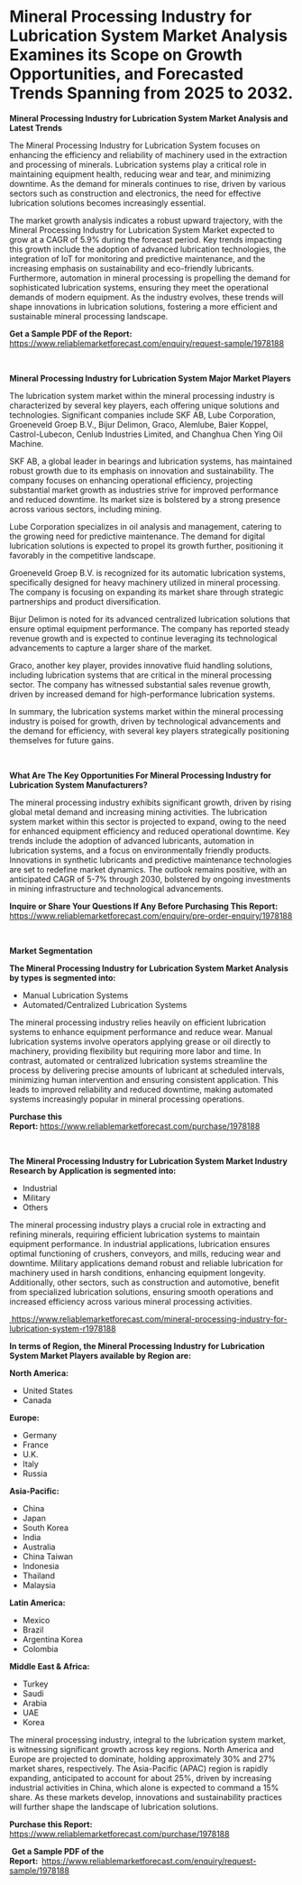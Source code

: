 <p><h1>Mineral Processing Industry for Lubrication System Market Analysis Examines its Scope on Growth Opportunities, and Forecasted Trends Spanning from 2025 to 2032.</h1></p><p><strong>Mineral Processing Industry for Lubrication System Market Analysis and Latest Trends</strong></p>
<p><p>The Mineral Processing Industry for Lubrication System focuses on enhancing the efficiency and reliability of machinery used in the extraction and processing of minerals. Lubrication systems play a critical role in maintaining equipment health, reducing wear and tear, and minimizing downtime. As the demand for minerals continues to rise, driven by various sectors such as construction and electronics, the need for effective lubrication solutions becomes increasingly essential.</p><p>The market growth analysis indicates a robust upward trajectory, with the Mineral Processing Industry for Lubrication System Market expected to grow at a CAGR of 5.9% during the forecast period. Key trends impacting this growth include the adoption of advanced lubrication technologies, the integration of IoT for monitoring and predictive maintenance, and the increasing emphasis on sustainability and eco-friendly lubricants. Furthermore, automation in mineral processing is propelling the demand for sophisticated lubrication systems, ensuring they meet the operational demands of modern equipment. As the industry evolves, these trends will shape innovations in lubrication solutions, fostering a more efficient and sustainable mineral processing landscape.</p></p>
<p><strong>Get a Sample PDF of the Report:&nbsp;</strong> <a href="https://www.reliablemarketforecast.com/enquiry/request-sample/1978188?utm_campaign=2792&utm_medium=2&utm_source=Github&utm_content=ia&utm_term=16042025&utm_id=mineral-processing-industry-for-lubrication-system">https://www.reliablemarketforecast.com/enquiry/request-sample/1978188</a></p>
<p>&nbsp;</p>
<p><strong>Mineral Processing Industry for Lubrication System Major Market Players</strong></p>
<p><p>The lubrication system market within the mineral processing industry is characterized by several key players, each offering unique solutions and technologies. Significant companies include SKF AB, Lube Corporation, Groeneveld Groep B.V., Bijur Delimon, Graco, Alemlube, Baier Koppel, Castrol-Lubecon, Cenlub Industries Limited, and Changhua Chen Ying Oil Machine.</p><p>SKF AB, a global leader in bearings and lubrication systems, has maintained robust growth due to its emphasis on innovation and sustainability. The company focuses on enhancing operational efficiency, projecting substantial market growth as industries strive for improved performance and reduced downtime. Its market size is bolstered by a strong presence across various sectors, including mining.</p><p>Lube Corporation specializes in oil analysis and management, catering to the growing need for predictive maintenance. The demand for digital lubrication solutions is expected to propel its growth further, positioning it favorably in the competitive landscape.</p><p>Groeneveld Groep B.V. is recognized for its automatic lubrication systems, specifically designed for heavy machinery utilized in mineral processing. The company is focusing on expanding its market share through strategic partnerships and product diversification.</p><p>Bijur Delimon is noted for its advanced centralized lubrication solutions that ensure optimal equipment performance. The company has reported steady revenue growth and is expected to continue leveraging its technological advancements to capture a larger share of the market.</p><p>Graco, another key player, provides innovative fluid handling solutions, including lubrication systems that are critical in the mineral processing sector. The company has witnessed substantial sales revenue growth, driven by increased demand for high-performance lubrication systems.</p><p>In summary, the lubrication systems market within the mineral processing industry is poised for growth, driven by technological advancements and the demand for efficiency, with several key players strategically positioning themselves for future gains.</p></p>
<p>&nbsp;</p>
<p><strong>What Are The Key Opportunities For Mineral Processing Industry for Lubrication System Manufacturers?</strong></p>
<p><p>The mineral processing industry exhibits significant growth, driven by rising global metal demand and increasing mining activities. The lubrication system market within this sector is projected to expand, owing to the need for enhanced equipment efficiency and reduced operational downtime. Key trends include the adoption of advanced lubricants, automation in lubrication systems, and a focus on environmentally friendly products. Innovations in synthetic lubricants and predictive maintenance technologies are set to redefine market dynamics. The outlook remains positive, with an anticipated CAGR of 5-7% through 2030, bolstered by ongoing investments in mining infrastructure and technological advancements.</p></p>
<p><strong>Inquire or Share Your Questions If Any Before Purchasing This Report:</strong> <a href="https://www.reliablemarketforecast.com/enquiry/pre-order-enquiry/1978188?utm_campaign=2792&utm_medium=2&utm_source=Github&utm_content=ia&utm_term=16042025&utm_id=mineral-processing-industry-for-lubrication-system">https://www.reliablemarketforecast.com/enquiry/pre-order-enquiry/1978188</a></p>
<p>&nbsp;</p>
<p><strong>Market Segmentation</strong></p>
<p><strong>The Mineral Processing Industry for Lubrication System Market Analysis by types is segmented into:</strong></p>
<p><ul><li>Manual Lubrication Systems</li><li>Automated/Centralized Lubrication Systems</li></ul></p>
<p><p>The mineral processing industry relies heavily on efficient lubrication systems to enhance equipment performance and reduce wear. Manual lubrication systems involve operators applying grease or oil directly to machinery, providing flexibility but requiring more labor and time. In contrast, automated or centralized lubrication systems streamline the process by delivering precise amounts of lubricant at scheduled intervals, minimizing human intervention and ensuring consistent application. This leads to improved reliability and reduced downtime, making automated systems increasingly popular in mineral processing operations.</p></p>
<p><strong>Purchase this Report:&nbsp;</strong><a href="https://www.reliablemarketforecast.com/purchase/1978188?utm_campaign=2792&utm_medium=2&utm_source=Github&utm_content=ia&utm_term=16042025&utm_id=mineral-processing-industry-for-lubrication-system">https://www.reliablemarketforecast.com/purchase/1978188</a></p>
<p>&nbsp;</p>
<p><strong>The Mineral Processing Industry for Lubrication System Market Industry Research by Application is segmented into:</strong></p>
<p><ul><li>Industrial</li><li>Military</li><li>Others</li></ul></p>
<p><p>The mineral processing industry plays a crucial role in extracting and refining minerals, requiring efficient lubrication systems to maintain equipment performance. In industrial applications, lubrication ensures optimal functioning of crushers, conveyors, and mills, reducing wear and downtime. Military applications demand robust and reliable lubrication for machinery used in harsh conditions, enhancing equipment longevity. Additionally, other sectors, such as construction and automotive, benefit from specialized lubrication solutions, ensuring smooth operations and increased efficiency across various mineral processing activities.</p></p>
<p><a href="https://www.reliablemarketforecast.com/mineral-processing-industry-for-lubrication-system-r1978188?utm_campaign=2792&utm_medium=2&utm_source=Github&utm_content=ia&utm_term=16042025&utm_id=mineral-processing-industry-for-lubrication-system">&nbsp;https://www.reliablemarketforecast.com/mineral-processing-industry-for-lubrication-system-r1978188</a></p>
<p><strong>In terms of Region, the Mineral Processing Industry for Lubrication System Market Players available by Region are:</strong></p>
<p>
    <p> <strong> North America: </strong>
        <ul>
            <li>United States</li>
            <li>Canada</li>
        </ul>
        </p> 
    <p> <strong> Europe: </strong>
        <ul>
            <li>Germany</li>
            <li>France</li>
            <li>U.K.</li>
            <li>Italy</li>
            <li>Russia</li>
        </ul>
        </p> 
    <p> <strong> Asia-Pacific: </strong>
        <ul>
            <li>China</li>
            <li>Japan</li>
            <li>South Korea</li>
            <li>India</li>
            <li>Australia</li>
            <li>China Taiwan</li>
            <li>Indonesia</li>
            <li>Thailand</li>
            <li>Malaysia</li>
        </ul>
        </p> 
    <p> <strong> Latin America: </strong>
        <ul>
            <li>Mexico</li>
            <li>Brazil</li>
            <li>Argentina Korea</li>
            <li>Colombia</li>
        </ul>
        </p> 
    <p> <strong> Middle East & Africa: </strong>
        <ul>
            <li>Turkey</li>
            <li>Saudi</li>
            <li>Arabia</li>
            <li>UAE</li>
            <li>Korea</li>
        </ul>
    </p>
    </p>
<p><p>The mineral processing industry, integral to the lubrication system market, is witnessing significant growth across key regions. North America and Europe are projected to dominate, holding approximately 30% and 27% market shares, respectively. The Asia-Pacific (APAC) region is rapidly expanding, anticipated to account for about 25%, driven by increasing industrial activities in China, which alone is expected to command a 15% share. As these markets develop, innovations and sustainability practices will further shape the landscape of lubrication solutions.</p></p>
<p><strong>Purchase this Report: </strong><a href="https://www.reliablemarketforecast.com/purchase/1978188?utm_campaign=2792&utm_medium=2&utm_source=Github&utm_content=ia&utm_term=16042025&utm_id=mineral-processing-industry-for-lubrication-system">https://www.reliablemarketforecast.com/purchase/1978188</a></p>
<p>&nbsp;<strong>Get a Sample PDF of the Report:&nbsp;&nbsp;</strong><a href="https://www.reliablemarketforecast.com/enquiry/request-sample/1978188?utm_campaign=2792&utm_medium=2&utm_source=Github&utm_content=ia&utm_term=16042025&utm_id=mineral-processing-industry-for-lubrication-system">https://www.reliablemarketforecast.com/enquiry/request-sample/1978188</a></p>
<p><strong></strong></p>
<p><p></p><p></p><p></p></p>